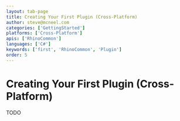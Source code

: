 ```yaml
---
layout: tab-page
title: Creating Your First Plugin (Cross-Platform)
author: steve@mcneel.com
categories: ['GettingStarted']
platforms: ['Cross-Platform']
apis: ['RhinoCommon']
languages: ['C#']
keywords: ['first', 'RhinoCommon', 'Plugin']
order: 5
---
```


# Creating Your First Plugin (Cross-Platform)

TODO
